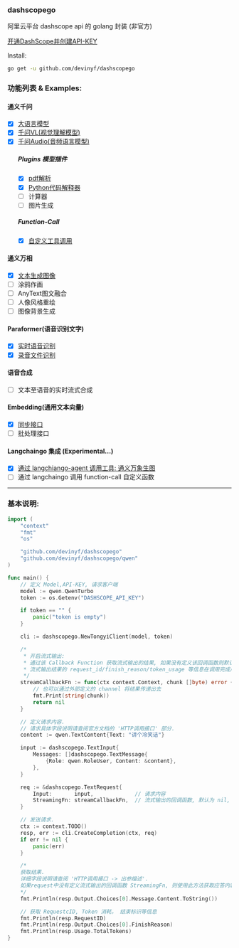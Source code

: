 ### dashscopego

阿里云平台 dashscope api 的 golang 封装 (非官方)

[开通DashScope并创建API-KEY](https://help.aliyun.com/zh/dashscope/developer-reference/activate-dashscope-and-create-an-api-key)

Install:
```sh
go get -u github.com/devinyf/dashscopego
```


### 功能列表 & Examples:
#### 通义千问
- [x] [大语言模型](./example/qwen/stream_call.go)
- [x] [千问VL(视觉理解模型)](./example/qwen_vl/stream_call.go)
- [x] [千问Audio(音频语言模型)](./example/qwen_audio/stream_call.go)
	##### Plugins 模型插件
	- [x] [pdf解析](./example/qwen_plugins/pdf_extracter/main.go)
	- [x] [Python代码解释器](./example/qwen_plugins/code_interpreter/main.go)
	- [ ] 计算器
	- [ ] 图片生成
	##### Function-Call
	- [x] [自定义工具调用](./example/function_call/main.go)
#### 通义万相
- [x] [文本生成图像](./example/wanx/img_generation.go)
- [ ] 涂鸦作画
- [ ] AnyText图文融合
- [ ] 人像风格重绘
- [ ] 图像背景生成
#### Paraformer(语音识别文字)
- [x] [实时语音识别](./example/paraformer/realtime/speech2text.go)
- [x] [录音文件识别](./example/paraformer/voice_file/recordfile2text.go)
#### 语音合成
- [ ] 文本至语音的实时流式合成
#### Embedding(通用文本向量)
- [x] [同步接口](./example/embedding/main.go)
- [ ] 批处理接口
#### Langchaingo 集成 (Experimental...)
- [x] [通过 langchiango-agent 调用工具: 通义万象生图](./example/langchaingo/main.go)
- [ ] 通过 langchaingo 调用 function-call 自定义函数

---
### 基本说明:
```go
import (
	"context"
	"fmt"
	"os"

	"github.com/devinyf/dashscopego"
	"github.com/devinyf/dashscopego/qwen"
)

func main() {
	// 定义 Model,API-KEY, 请求客户端
	model := qwen.QwenTurbo
	token := os.Getenv("DASHSCOPE_API_KEY")

	if token == "" {
		panic("token is empty")
	}

	cli := dashscopego.NewTongyiClient(model, token)

	/*
	 * 开启流式输出:
	 * 通过该 Callback Function 获取流式输出的结果, 如果没有定义该回调函数则默认使用非流式输出
	 * 流式输出结果的 request_id/finish_reason/token_usage 等信息在调用完成后返回的 resp 结果中统一获取
	 */
	streamCallbackFn := func(ctx context.Context, chunk []byte) error {
		// 也可以通过外部定义的 channel 将结果传递出去
		fmt.Print(string(chunk))
		return nil
	}

	// 定义请求内容.
	// 请求具体字段说明请查阅官方文档的 'HTTP调用接口' 部分.
	content := qwen.TextContent{Text: "讲个冷笑话"}

	input := dashscopego.TextInput{
		Messages: []dashscopego.TextMessage{
			{Role: qwen.RoleUser, Content: &content},
		},
	}

	req := &dashscopego.TextRequest{
		Input:       input,             // 请求内容
		StreamingFn: streamCallbackFn,  // 流式输出的回调函数, 默认为 nil, 表示不使用流式输出.
	}

	// 发送请求.
	ctx := context.TODO()
	resp, err := cli.CreateCompletion(ctx, req)
	if err != nil {
		panic(err)
	}

	/*
	获取结果.
	详细字段说明请查阅 'HTTP调用接口 -> 出参描述'.
	如果request中没有定义流式输出的回调函数 StreamingFn, 则使用此方法获取应答内容.
	*/ 
	fmt.Println(resp.Output.Choices[0].Message.Content.ToString())

	// 获取 RequestcID, Token 消耗， 结束标识等信息
	fmt.Println(resp.RequestID)
	fmt.Println(resp.Output.Choices[0].FinishReason)
	fmt.Println(resp.Usage.TotalTokens)
}
```

